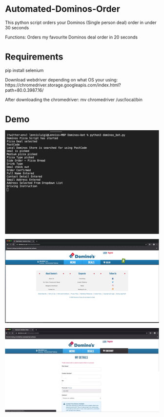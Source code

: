 # Automated-Dominos-Order
This python script orders your Dominos (Single person deal) order in under 30 seconds 
<p>Functions: Orders my favourite Dominos deal order in 20 seconds</p>

# Requirements
<p>pip install selenium</p>
<p>Download webdriver depending on what OS your using: https://chromedriver.storage.googleapis.com/index.html?path=80.0.3987.16/ </p>
<p>After downloading the chromedriver: mv chromedriver /usr/local/bin

# Demo

<p></p>

![](first.GIF)

![](second.GIF)

![](three.GIF)
